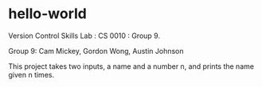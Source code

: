 # hello-world
Version Control Skills Lab : CS 0010 : Group 9.

Group 9: Cam Mickey, Gordon Wong, Austin Johnson

This project takes two inputs, a name and a number n, and prints the name given n times.
